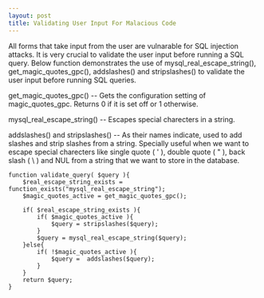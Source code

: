 ```yaml
---
layout: post
title: Validating User Input For Malacious Code
---
```


All forms that take input from the user are vulnarable for SQL injection attacks. It is very crucial to validate the user input before running a SQL query. Below function demonstrates the use of mysql_real_escape_string(), get_magic_quotes_gpc(), addslashes() and stripslashes() to validate the user input before running SQL queries. 

get_magic_quotes_gpc() -- Gets the configuration setting of magic_quotes_gpc. Returns 0 if it is set off  or 1 otherwise.

mysql_real_escape_string() -- Escapes special charecters in a string. 

addslashes() and stripslashes()  -- As their names indicate, used to add slashes and strip slashes from a string. Specially useful when we want to escape special charecters like single quote ( ' ), double quote ( " ), back slash ( \ ) and NUL from a string that we want to store in the database.

```
function validate_query( $query ){
    $real_escape_string_exists = function_exists("mysql_real_escape_string");
    $magic_quotes_active = get_magic_quotes_gpc();
     
    if( $real_escape_string_exists ){  
        if( $magic_quotes_active ){
            $query = stripslashes($query);
        }
        $query = mysql_real_escape_string($query);
    }else{
        if( !$magic_quotes_active ){
            $query =  addslashes($query);
        }
    }
    return $query;
}
```